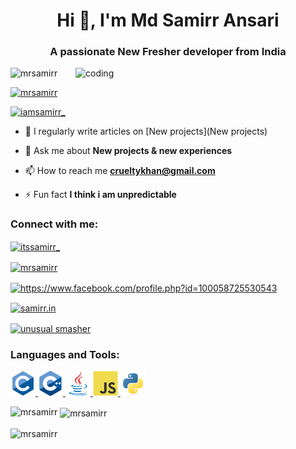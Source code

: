 <h1 align="center">Hi 👋, I'm Md Samirr Ansari </h1>

<h3 align="center">A passionate New Fresher developer from India</h3>

<img align="right" alt="coding" width="400" src="https://user-images.githubusercontent.com/55389276/140866485-8fb1c876-9a8f-4d6a-98dc-08c4981eaf70.gif">

<p align="left"> <img src="https://komarev.com/ghpvc/?username=mrsamirr&label=Profile%20views&color=0e75b6&style=flat" alt="mrsamirr" /> </p>

<p align="left"> <a href="https://github.com/ryo-ma/github-profile-trophy"><img src="https://github-profile-trophy.vercel.app/?username=mrsamirr" alt="mrsamirr" /></a> </p>

<p align="left"> <a href="https://twitter.com/iamsamirr_" target="blank"><img src="https://img.shields.io/twitter/follow/itssamirr_?logo=twitter&style=for-the-badge" alt="iamsamirr_" /></a> </p>

- 📝 I regularly write articles on [New projects](New projects)

- 💬 Ask me about **New projects & new experiences**

- 📫 How to reach me **crueltykhan@gmail.com**

- ⚡ Fun fact **I think i am unpredictable**

<h3 align="left">Connect with me:</h3>

<p align="left">

<a href="https://twitter.com/iamsamirr_" target="blank"><img align="center" src="https://raw.githubusercontent.com/rahuldkjain/github-profile-readme-generator/master/src/images/icons/Social/twitter.svg" alt="itssamirr_" height="30" width="40" /></a>

<a href="https://linkedin.com/in/mrsamirr" target="blank"><img align="center" src="https://raw.githubusercontent.com/rahuldkjain/github-profile-readme-generator/master/src/images/icons/Social/linked-in-alt.svg" alt="mrsamirr" height="30" width="40" /></a>

<a href="https://www.facebook.com/profile.php?id=100058725530543" target="blank"><img align="center" src="https://raw.githubusercontent.com/rahuldkjain/github-profile-readme-generator/master/src/images/icons/Social/facebook.svg" alt="https://www.facebook.com/profile.php?id=100058725530543" height="30" width="40" /></a>

<a href="https://instagram.com/samirr.in" target="blank"><img align="center" src="https://raw.githubusercontent.com/rahuldkjain/github-profile-readme-generator/master/src/images/icons/Social/instagram.svg" alt="samirr.in" height="30" width="40" /></a>

<a href="https://youtube.com/channel/UCc-MvbEXq74Ggfdka8PqAJw" target="blank"><img align="center" src="https://raw.githubusercontent.com/rahuldkjain/github-profile-readme-generator/master/src/images/icons/Social/youtube.svg" alt="unusual smasher" height="30" width="40" /></a>

</p>

<h3 align="left">Languages and Tools:</h3>

<p align="left"> <a href="https://www.cprogramming.com/" target="_blank" rel="noreferrer"> <img src="https://raw.githubusercontent.com/devicons/devicon/master/icons/c/c-original.svg" alt="c" width="40" height="40"/> </a> <a href="https://www.w3schools.com/cpp/" target="_blank" rel="noreferrer"> <img src="https://raw.githubusercontent.com/devicons/devicon/master/icons/cplusplus/cplusplus-original.svg" alt="cplusplus" width="40" height="40"/> </a> <a href="https://www.java.com" target="_blank" rel="noreferrer"> <img src="https://raw.githubusercontent.com/devicons/devicon/master/icons/java/java-original.svg" alt="java" width="40" height="40"/> </a> <a href="https://developer.mozilla.org/en-US/docs/Web/JavaScript" target="_blank" rel="noreferrer"> <img src="https://raw.githubusercontent.com/devicons/devicon/master/icons/javascript/javascript-original.svg" alt="javascript" width="40" height="40"/> </a> <a href="https://www.python.org" target="_blank" rel="noreferrer"> <img src="https://raw.githubusercontent.com/devicons/devicon/master/icons/python/python-original.svg" alt="python" width="40" height="40"/> </a> </p>

<p><img align="left" src="https://github-readme-stats.vercel.app/api/top-langs?username=mrsamirr&show_icons=true&locale=en&layout=compact" alt="mrsamirr" /></p>

<p>&nbsp;<img align="center" src="https://github-readme-stats.vercel.app/api?username=mrsamirr&show_icons=true&locale=en" alt="mrsamirr" /></p>

<p><img align="center" src="https://github-readme-streak-stats.herokuapp.com/?user=mrsamirr&" alt="mrsamirr" /></p>






